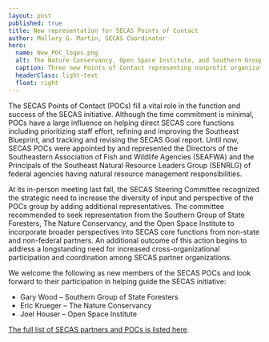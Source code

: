 ```yaml
---
layout: post
published: true
title: New representation for SECAS Points of Contact
author: Mallory G. Martin, SECAS Coordinator
hero:
  name: New_POC_logos.png
  alt: The Nature Conservancy, Open Space Institute, and Southern Group of State Foresters logos.
  caption: Three new Points of Contact representing nonprofit organizations.
  headerClass: light-text
  float: right
---
```

The SECAS Points of Contact (POCs) fill a vital role in the function and success of the SECAS initiative. Although the time commitment is minimal, POCs have a large influence on helping direct SECAS core functions including prioritizing staff effort, refining and improving the Southeast Blueprint, and tracking and revising the SECAS Goal report. Until now, SECAS POCs were appointed by and represented the Directors of the Southeastern Association of Fish and Wildlife Agencies (SEAFWA) and the Principals of the Southeast Natural Resource Leaders Group (SENRLG) of federal agencies having natural resource management responsibilities. <!--more-->
 
At its in-person meeting last fall, the SECAS Steering Committee recognized the strategic need to increase the diversity of input and perspective of the POCs group by adding additional representatives. The committee recommended to seek representation from the Southern Group of State Foresters, The Nature Conservancy, and the Open Space Institute to incorporate broader perspectives into SECAS core functions from non-state and non-federal partners. An additional outcome of this action begins to address a longstanding need for increased cross-organizational participation and coordination among SECAS partner organizations.
   
We welcome the following as new members of the SECAS POCs and look forward to their participation in helping guide the SECAS initiative:

- Gary Wood – Southern Group of State Foresters
- Eric Krueger – The Nature Conservancy
- Joel Houser – Open Space Institute  

[The full list of SECAS partners and POCs is listed here](http://secassoutheast.org/partners).  
